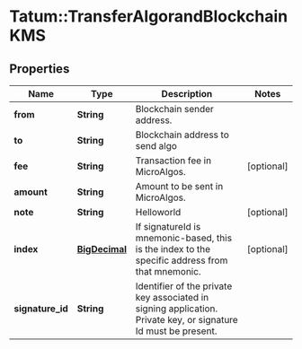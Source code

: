 # Tatum::TransferAlgorandBlockchainKMS

## Properties
Name | Type | Description | Notes
------------ | ------------- | ------------- | -------------
**from** | **String** | Blockchain sender address. | 
**to** | **String** | Blockchain address to send algo | 
**fee** | **String** | Transaction fee in MicroAlgos. | [optional] 
**amount** | **String** | Amount to be sent in MicroAlgos. | 
**note** | **String** | Helloworld | [optional] 
**index** | [**BigDecimal**](BigDecimal.md) | If signatureId is mnemonic-based, this is the index to the specific address from that mnemonic. | [optional] 
**signature_id** | **String** | Identifier of the private key associated in signing application. Private key, or signature Id must be present. | 

